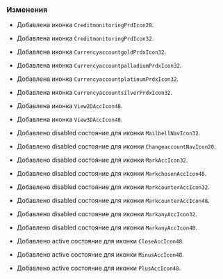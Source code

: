 ### Изменения

- Добавлена иконка `CreditmonitoringPrdIcon20`.
- Добавлена иконка `CreditmonitoringPrdIcon32`.

- Добавлена иконка `CurrencyaccountgoldPrdxIcon32`.
- Добавлена иконка `CurrencyaccountpalladiumPrdxIcon32`.
- Добавлена иконка `CurrencyaccountplatinumPrdxIcon32`.
- Добавлена иконка `CurrencyaccountsilverPrdxIcon32`.

- Добавлена иконка `View2DAccIcon48`.
- Добавлена иконка `View3DAccIcon48`.

- Добавлено disabled состояние для иконки `MailbellNavIcon32`.
- Добавлено disabled состояние для иконки `ChangeaccountNavIcon20`.

- Добавлено disabled состояние для иконки `MarkAccIcon32`.
- Добавлено disabled состояние для иконки `MarkchosenAccIcon48`.
- Добавлено disabled состояние для иконки `MarkcounterAccIcon32`.
- Добавлено disabled состояние для иконки `MarkcounterAccIcon48`.
- Добавлено disabled состояние для иконки `MarkanyAccIcon32`.
- Добавлено disabled состояние для иконки `MarkanyAccIcon48`.

- Добавлено active состояние для иконки `CloseAccIcon48`.
- Добавлено active состояние для иконки `MinusAccIcon48`.
- Добавлено active состояние для иконки `PlusAccIcon48`.
